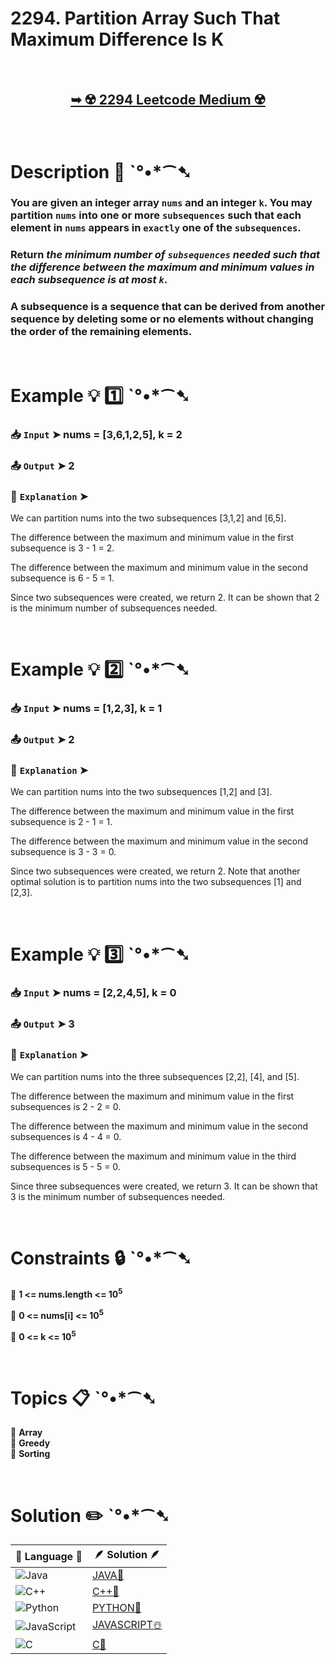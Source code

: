 # 2294. Partition Array Such That Maximum Difference Is K

</br>

<h2 align="center"> 

<a href="https://leetcode.com/problems/partition-array-such-that-maximum-difference-is-k/"><strong>➥ ☢️ 2294 Leetcode Medium ☢️ </strong></a>
</h2>

</br>

# Description 📜 ˋ°•*⁀➷

### You are given an integer array `nums` and an integer `k`. You may partition `nums` into one or more `subsequences` such that each element in `nums` appears in `exactly` one of the `subsequences`.

### Return *the minimum number of `subsequences` needed such that the difference between the maximum and minimum values in each subsequence is at most `k`*.

### A subsequence is a sequence that can be derived from another sequence by deleting some or no elements without changing the order of the remaining elements.

</br>

# Example 💡 1️⃣ ˋ°•*⁀➷

  ### 📥 `Input`  ➤ nums = [3,6,1,2,5], k = 2

  ### 📤 `Output`  ➤ 2

  ### 🔦 `Explanation`  ➤ 

We can partition nums into the two subsequences [3,1,2] and [6,5].

The difference between the maximum and minimum value in the first subsequence is 3 - 1 = 2.

The difference between the maximum and minimum value in the second subsequence is 6 - 5 = 1.

Since two subsequences were created, we return 2. It can be shown that 2 is the minimum number of subsequences needed.

</br>

# Example 💡 2️⃣ ˋ°•*⁀➷

  ### 📥 `Input` ➤ nums = [1,2,3], k = 1

  ### 📤 `Output`  ➤ 2

  ### 🔦 `Explanation` ➤ 

We can partition nums into the two subsequences [1,2] and [3].

The difference between the maximum and minimum value in the first subsequence is 2 - 1 = 1.

The difference between the maximum and minimum value in the second subsequence is 3 - 3 = 0.

Since two subsequences were created, we return 2. Note that another optimal solution is to partition nums into the two subsequences [1] and [2,3].

</br>

# Example 💡 3️⃣ ˋ°•*⁀➷

  ### 📥 `Input` ➤ nums = [2,2,4,5], k = 0

  ### 📤 `Output`  ➤ 3

  ### 🔦 `Explanation`  ➤ 
We can partition nums into the three subsequences [2,2], [4], and [5].

The difference between the maximum and minimum value in the first subsequences is 2 - 2 = 0.

The difference between the maximum and minimum value in the second subsequences is 4 - 4 = 0.

The difference between the maximum and minimum value in the third subsequences is 5 - 5 = 0.

Since three subsequences were created, we return 3. It can be shown that 3 is the minimum number of subsequences needed.

</br>

# Constraints 🔒 ˋ°•*⁀➷

🔹 **1 <= nums.length <= 10<sup>5</sup>** </br>

🔹 **0 <= nums[i] <= 10<sup>5</sup>** </br>

🔹 **0 <= k <= 10<sup>5</sup>** </br>

</br>

# Topics 📋 ˋ°•*⁀➷

🔸 **Array**  </br>
🔸 **Greedy**  </br>
🔸 **Sorting**  </br>

</br>

# Solution ✏️ ˋ°•*⁀➷

| 📒 Language 📒  | 🪶 Solution 🪶 |
| ------------- | ------------- |
|  ![Java](https://img.shields.io/badge/java-%23ED8B00.svg?style=for-the-badge&logo=openjdk&logoColor=white)  | [JAVA🍁]() |
|  ![C++](https://img.shields.io/badge/c++-%2300599C.svg?style=for-the-badge&logo=c%2B%2B&logoColor=white)  | [C++🎲]()  |
|  ![Python](https://img.shields.io/badge/python-3670A0?style=for-the-badge&logo=python&logoColor=ffdd54)    | [PYTHON🍰]() |
| ![JavaScript](https://img.shields.io/badge/javascript-%23323330.svg?style=for-the-badge&logo=javascript&logoColor=%23F7DF1E)   | [JAVASCRIPT☃️]() |
|   ![C](https://img.shields.io/badge/c-%2300599C.svg?style=for-the-badge&logo=c&logoColor=white)   | [C💖]()  |
